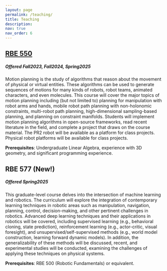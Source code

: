 ```yaml
---
layout: page
permalink: /teaching/
title: Teaching 
description: 
nav: true
nav_order: 6
---
```


## [RBE 550](https://wpi-grad.cleancatalog.net/robotics-engineering/rbe-550) 
##### Offered Fall2023, Fall2024, Spring2025 
Motion planning is the study of algorithms that reason about the movement of physical or virtual entities. These algorithms can be used to generate sequences of motions for many kinds of robots, robot teams, animated characters, and even molecules. This course will cover the major topics of motion planning including (but not limited to) planning for manipulation with robot arms and hands, mobile robot path planning with non-holonomic constraints, multi-robot path planning, high-dimensional sampling-based planning, and planning on constraint manifolds. Students will implement motion planning algorithms in open-source frameworks, read recent literature in the field, and complete a project that draws on the course material. The PR2 robot will be available as a platform for class projects. Physical robot platforms will be available for class projects.

**Prerequisites**: Undergraduate Linear Algebra, experience with 3D geometry, and significant programming experience.


## RBE 577 <span style="color: var(--global-theme-color)"> (New!)</span> 
##### Offered Spring2025 
This graduate-level course delves into the intersection of machine learning and robotics. The curriculum will explore the integration of contemporary learning techniques in robotic areas such as manipulation, navigation, planning, control, decision-making, and other pertinent challenges in robotics. Advanced deep learning techniques and their applications in robotics will be covered, including supervised learning (e.g., behavioral cloning, state prediction), reinforcement learning (e.g., actor-critic, visual foresight), and unsupervised/self-supervised methods (e.g., world model construction, learning forward dynamic models). In addition, the generalizability of these methods will be discussed, recent, and experimental studies will be conducted, examining the challenges of applying these techniques on physical systems.

**Prerequisites**: RBE 500 (Robotic Fundamentals) or equivalent.



